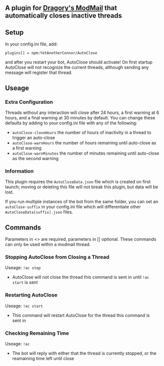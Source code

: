 ## A plugin for [Dragory's ModMail](https://github.com/dragory/modmailbot) that automatically closes inactive threads

## Setup
In your config.ini file, add:
```
plugins[] = npm:YetAnotherConnor/AutoClose
```
and after you restart your bot, AutoClose should activate!
On first startup AutoClose will not recognize the current threads, although sending any message will register that thread.

## Useage
### Extra Configuration
Threads without any interaction will close after 24 hours, a first warning at 6 hours, and a final warning at 30 minutes by default.
You can change these defaults by adding to your config.ini file with any of the following:
- `autoClose-closeHours` the number of hours of inactivity in a thread to trigger an auto-close
- `autoClose-warnHours` the number of hours remaining until auto-close as a first warning
- `autoClose-warnMinutes` the number of minutes remaining until auto-close as the second warning

### Information
This plugin requires the `AutoCloseData.json` file which is created on first launch; moving or deleting this file will not break this plugin, but data will be lost.

If you run multiple instances of the bot from the same folder, you can set an `autoClose-suffix` in your config.ini file which will differentiate other `AutoCloseData[suffix].json` files.

## Commands

Parameters in <> are required, parameters in [] optional. These commands can only be used within a modmail thread.
### Stopping AutoClose from Closing a Thread
Useage: `!ac stop`
- AutoClose will not close the thread this command is sent in until `!ac start` is sent

### Restarting AutoClose
Useage: `!ac start`
- This command will restart AutoClose for the thread this command is sent in

### Checking Remaining Time
Useage: `!ac`
- The bot will reply with either that the thread is currently stopped, or the reamaining time left until close
